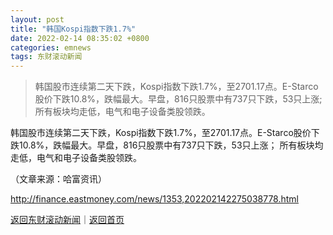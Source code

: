 ```yaml
---
layout: post
title: "韩国Kospi指数下跌1.7%"
date: 2022-02-14 08:35:02 +0800
categories: emnews
tags: 东财滚动新闻
---
```

> 韩国股市连续第二天下跌，Kospi指数下跌1.7%，至2701.17点。E-Starco股价下跌10.8%，跌幅最大。早盘，816只股票中有737只下跌，53只上涨; 所有板块均走低，电气和电子设备类股领跌。

<p>韩国股市连续第二天下跌，Kospi指数下跌1.7%，至2701.17点。E-Starco股价下跌10.8%，跌幅最大。早盘，816只股票中有737只下跌，53只上涨； 所有板块均走低，电气和电子设备类股领跌。</p><p class="em_media">（文章来源：哈富资讯）</p>

<http://finance.eastmoney.com/news/1353,202202142275038778.html>

[返回东财滚动新闻](//finews.withounder.com/emnews/)｜[返回首页](//finews.withounder.com/)